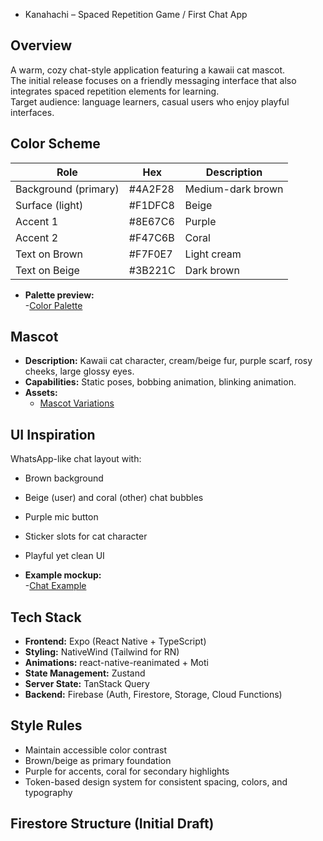 * Kanahachi – Spaced Repetition Game / First Chat App

## Overview
A warm, cozy chat-style application featuring a kawaii cat mascot.  
The initial release focuses on a friendly messaging interface that also integrates spaced repetition elements for learning.  
Target audience: language learners, casual users who enjoy playful interfaces.

## Color Scheme
| Role                  | Hex      | Description         |
|-----------------------|----------|---------------------|
| Background (primary)  | #4A2F28  | Medium-dark brown   |
| Surface (light)       | #F1DFC8  | Beige               |
| Accent 1              | #8E67C6  | Purple              |
| Accent 2              | #F47C6B  | Coral               |
| Text on Brown         | #F7F0E7  | Light cream         |
| Text on Beige         | #3B221C  | Dark brown          |

- **Palette preview:**  
  -[Color Palette](https://drive.google.com/file/d/1JNCGZwB1tNeUPMJ9fDxSNBIvcEHOGi3d/view?usp=drivesdk)

## Mascot
- **Description:** Kawaii cat character, cream/beige fur, purple scarf, rosy cheeks, large glossy eyes.  
- **Capabilities:** Static poses, bobbing animation, blinking animation.  
- **Assets:**
  - [Mascot Variations](https://drive.google.com/file/d/1JRtPmf0timfDyhDJAYfZ3iL5x3-AGgYZ/view?usp=drivesdk)

## UI Inspiration
WhatsApp-like chat layout with:
- Brown background
- Beige (user) and coral (other) chat bubbles
- Purple mic button
- Sticker slots for cat character
- Playful yet clean UI

- **Example mockup:**  
  -[Chat Example](https://drive.google.com/file/d/1JDqnsfMK2lyU5-VHIKl3-nlzEm80SAvZ/view?usp=drivesdk)

## Tech Stack
- **Frontend:** Expo (React Native + TypeScript)
- **Styling:** NativeWind (Tailwind for RN)
- **Animations:** react-native-reanimated + Moti
- **State Management:** Zustand
- **Server State:** TanStack Query
- **Backend:** Firebase (Auth, Firestore, Storage, Cloud Functions)

## Style Rules
- Maintain accessible color contrast
- Brown/beige as primary foundation
- Purple for accents, coral for secondary highlights
- Token-based design system for consistent spacing, colors, and typography

## Firestore Structure (Initial Draft)
